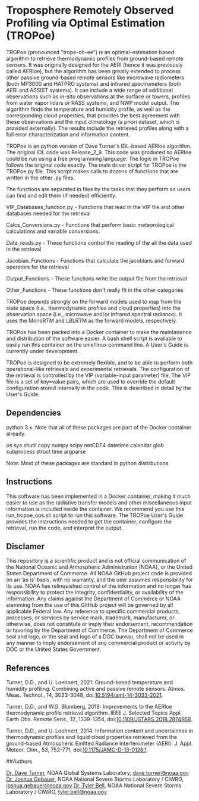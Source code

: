 # Troposphere Remotely Observed Profiling via Optimal Estimation (TROPoe)

TROPoe (pronounced "trope-oh-ee") is an optimal-estimation based algorithm to retrieve thermodynamic profiles from ground-based remote sensors.  It was originally designed for the AERI (hence it was previously called AERIoe), but the algorithm has been greatly extended to process other passive ground-based remote sensors like microwave radiometers (both MP3000 and HATPRO systems) and infrared spectrometers (both AERI and ASSIST systems).  It can include a wide range of additional observations such as in-situ observations at the surface or towers, profiles from water vapor lidars or RASS systems, and NWP model output.  The algorithm finds the temperature and humidity profile, as well as the corresponding cloud properties, that provides the best agreement with these observations and the input climatology (a priori dataset, which is provided externally).  The results include the retrieved profiles along with a full error characterization and information content.

TROPoe is an python version of Dave Turner's IDL-based AERIoe algorithm. The original IDL code was Release_2_9.  This code was produced so AERIoe could be run using a free programming language. The logic in TROPoe follows the original code exactly. The main driver script for TROPoe is the TROPoe.py file. This script makes calls to dozens of functions that are written in the other .py files.

The functions are separated in files by the tasks that they perform so users can find and edit them (if needed) efficiently.

VIP_Databases_function.py - Functions that read in the VIP file and other databases needed for the retrieval

Calcs_Conversions.py - Functions that perform basic meteorological calculations and variable conversions.

Data_reads.py - These functions control the reading of the all the data used in the retrieval

Jacobian_Functions - Functions that calculate the jacobians and forward operators for the retrieval

Output_Functions - These functions write the output file from the retrieval

Other_Functions - These functions don't really fit in the other categories

TROPoe depends strongly on the forward models used to map from the state space (i.e., thermodynamic profiles and cloud properties) into the observation space (i.e., microwave and/or infrared spectral radiance).  It uses the MonoRTM and LBLRTM as the forward models, respectively.  

TROPoe has been packed into a Docker container to make the maintanence and distribution of the software easier.  A bash shell script is available to easily run this container on the unix/linux command line.  A User's Guide is currently under development.

TROPoe is designed to be extremely flexible, and to be able to perform both operational-like retrievals and experimental retrievals.  The configuration of the retrieval is controlled by the VIP (variable-input parameter) file.  The VIP file is a set of key=value pairs, which are used to override the default configuration stored internally in the code.  This is described in detail by the User's Guide.

## Dependencies 
python 3.x.  Note that all of these packages are part of the Docker container already.  

os
sys
shutil
copy
numpy
scipy
netCDF4
datetime
calendar
glob
subprocess
struct
time
argparse

Note: Most of these packages are standard in python distributions

## Instructions

This software has been implemented in a Docker container, making it much easier to use as the radiative transfer models and other miscellaneous input information is included inside the container.  We recommend you use this run_tropoe_ops.sh script to run this software.  The TROPoe User's Guide provides the instructions needed to get the container, configure the retrieval, run the code, and interpret the output.

## Disclamer

This repository is a scientific product and is not official communication of the National Oceanic and Atmospheric Administration (NOAA), or the United States Department of Commerce. All NOAA GitHub project code is provided on an ‘as is’ basis, with no warranty, and the user assumes responsibility for its use. NOAA has relinquished control of the information and no longer has responsibility to protect the integrity, confidentiality, or availability of the information. Any claims against the Department of Commerce or NOAA stemming from the use of this GitHub project will be governed by all applicable Federal law. Any reference to specific commercial products, processes, or services by service mark, trademark, manufacturer, or otherwise, does not constitute or imply their endorsement, recommendation or favoring by the Department of Commerce. The Department of Commerce seal and logo, or the seal and logo of a DOC bureau, shall not be used in any manner to imply endorsement of any commercial product or activity by DOC or the United States Government.


## References

Turner, D.D., and U. Loehnert, 2021: Ground-based temperature and humidity profiling: Combining active and passive remote sensors. Atmos. Meas. Technol., 14, 3033-3048, doi:[10.5194/amt-14-3033-2021](https://doi.org/10.5194/amt-14-3033-2021).

Turner, D.D., and W.G. Blumberg, 2019: Improvements to the AERIoe thermodynamic profile retrieval algorithm. IEEE J. Selected Topics Appl. Earth Obs. Remote Sens., 12, 1339-1354, doi:[10.1109/JSTARS.2018.2874968](https://doi.org/10.1109/JSTARS.2018.2874968).

Turner, D.D., and U. Loehnert, 2014: Information content and uncertainties in thermodynamic profiles and liquid cloud properties retrieved from the ground-based Atmospheric Emitted Radiance Interferometer (AERI). J. Appl. Meteor. Clim., 53, 752-771, doi:[10.1175/JAMC-D-13-0126.1](https://doi.org/10.1175/JAMC-D-13-0126.1).


##Authors

[Dr. Dave Turner](https://gsl.noaa.gov/profiles/dave.turner), NOAA Global Systems Laboratory, dave.turner@noaa.gov
[Dr. Joshua Gebauer](https://bliss.science/authors/joshua-gebauer/), NOAA National Severe Storms Laboratory / CIWRO, joshua.gebauer@noaa.gov
[Dr. Tyler Bell](https://bliss.science/authors/tyler-bell/), NOAA National Severe Storms Laboratory / CIWRO, tyler.bell@noaa.gov
